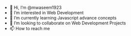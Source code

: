 - 👋 Hi, I’m @mwaseem1923
- 👀 I’m interested in Web Development
- 🌱 I’m currently learning Javascript advance concepts
- 💞️ I’m looking to collaborate on Web Development Projects
- 📫 How to reach me 

<!---
mwaseem1923/mwaseem1923 is a ✨ special ✨ repository because its `README.md` (this file) appears on your GitHub profile.
You can click the Preview link to take a look at your changes.
--->
